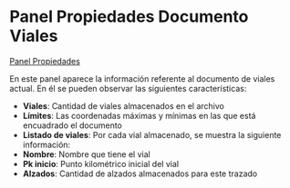 # Panel Propiedades Documento Viales

[Panel Propiedades](/mdtopx/introduccion/paneles-de-la-aplicacion/panel-propiedades/)

En este panel aparece la información referente al documento de viales actual. En él se pueden observar las siguientes características:

* **Viales**: Cantidad de viales almacenados en el archivo
* **Límites**: Las coordenadas máximas y mínimas en las que está encuadrado el documento
* **Listado de viales**: Por cada vial almacenado, se muestra la siguiente información:
* **Nombre**: Nombre que tiene el vial
* **Pk inicio**: Punto kilométrico inicial del vial
* **Alzados**: Cantidad de alzados almacenados para este trazado

